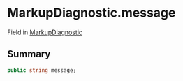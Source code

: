 # MarkupDiagnostic.message

Field in [MarkupDiagnostic](/docs/api/csharp/yarn.markup.lineparser.markupdiagnostic.md)

## Summary



```csharp
public string message;
```

